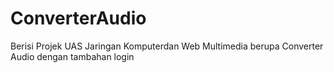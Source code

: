 # ConverterAudio
Berisi Projek UAS Jaringan Komputerdan Web Multimedia berupa Converter Audio dengan tambahan login
